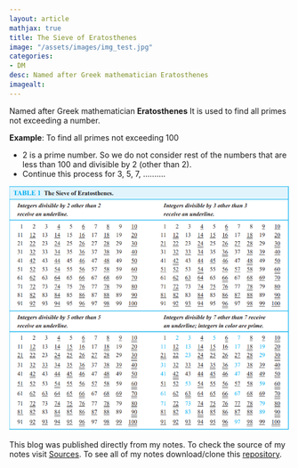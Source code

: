 ```yaml
---
layout: article
mathjax: true
title: The Sieve of Eratosthenes
image: "/assets/images/img_test.jpg"
categories:
- DM
desc: Named after Greek mathematician Eratosthenes 
imagealt: 
---
```


Named after Greek mathematician <b>Eratosthenes</b>
It is used to find all primes not exceeding a number.

**Example**: To find all primes not exceeding 100
* 2 is a prime number. So we do not consider rest of the numbers that are less than 100 and divisible by 2 (other than 2).
* Continue this process for 3, 5, 7, ..........

<img src="../assets/images/posts/Pasted image 20210614175015.png"/>

This blog was published directly from my notes.
To check the source of my notes visit [Sources](sources.html).
To see all of my notes download/clone this [repository](https://github.com/bovem/CS).